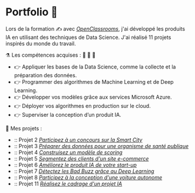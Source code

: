 # Portfolio :notebook_with_decorative_cover:
Lors de la formation :writing_hand: avec [_OpenClassrooms_](https://www.openclassrooms.com), j'ai développé les produits IA en utilisant des techniques de Data Science. J'ai réalisé 11 projets inspirés du monde du travail.

:alembic: Les compétences acquises : :muscle: :muscle: :muscle:
* :point_right: Appliquer les bases de la Data Science, comme la collecte et la préparation des données.
* :point_right: Programmer des algorithmes de Machine Learning et de Deep Learning.
* :point_right: Développer vos modèles grâce aux services Microsoft Azure.
* :point_right: Déployer vos algorithmes en production sur le cloud.
* :point_right: Superviser la conception d’un produit IA.

:floppy_disk: Mes projets :
* :: Projet 2 [_Participez à un concours sur la Smart City_](https://openclassrooms.com/fr/paths/188/projects/717/assignment)
* :: Projet 3 [_Préparer des données pour une organisme de santé publique_](https://openclassrooms.com/fr/paths/188/projects/717/assignment)
* :: Projet 4 [_Construisez un modèle de scoring_](https://openclassrooms.com/fr/paths/188/projects/719/assignment)
* :: Projet 5 [_Segmentez des clients d'un site e-commerce_](https://openclassrooms.com/fr/paths/188/projects/630/assignment)
* :: Projet 6 [_Améliorez le produit IA de votre start-up_](https://s3.eu-west-1.amazonaws.com/course.oc-static.com/projects/Ing%C3%A9nieur_IA_P6/openclassrooms.com-Ame%CC%81liorez+le+produit+IA+de+votre+start-up.pdf)
* :: Projet 7 [_Détectez les Bad Buzz grâce au Deep Learning_](https://www.kaggle.com/kazanova/sentiment140)
* :: Projet 8 [_Participez à la conception d'une voiture autonome_](https://openclassrooms.com/fr/projects/723/assignment)
* :: Projet 11 [_Réalisez le cadrage d'un projet IA_](https://openclassrooms.com/fr/projects/726/assignment)

